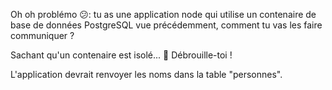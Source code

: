 Oh oh problémo 😕: tu as une application node qui utilise un contenaire de base de données PostgreSQL vue précédemment, comment tu vas les faire communiquer ? 

Sachant qu'un contenaire est isolé... 🤔 Débrouille-toi !

 L'application devrait renvoyer les noms dans la table "personnes".
